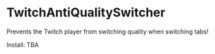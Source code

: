 # TwitchAntiQualitySwitcher

Prevents the Twitch player from switching quality when switching tabs!

Install: TBA
